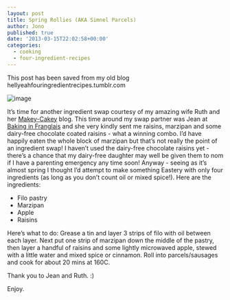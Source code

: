 ```yaml
---
layout: post
title: Spring Rollies (AKA Simnel Parcels)
author: Jono
published: true
date: '2013-03-15T22:02:58+00:00'
categories:
  - cooking
  - four-ingredient-recipes
---
```

  <p>This post has been saved from my old blog hellyeahfouringredientrecipes.tumblr.com</p>
<p><img alt="image" src="http://ellis.scot/uploads/2013/03/spring-rollies-aka-simnel-parcels.jpg"/></p>
<p>It&rsquo;s time for another ingredient swap courtesy of my amazing wife Ruth and her <a href="http://makey-cakey.blogspot.co.uk/2013/02/spring-surprise.html">Makey-Cakey</a> blog. This time around my swap partner was Jean at <a href="http://bakinginfranglais.blogspot.co.uk/">Baking in Franglais</a> and she very kindly sent me raisins, marzipan and some dairy-free chocolate coated raisins - what a winning combo. I&rsquo;d have happily eaten the whole block of marzipan but that&rsquo;s not really the point of an ingredient swap! I haven&rsquo;t used the dairy-free chocolate raisins yet - there&rsquo;s a chance that my dairy-free daughter may well be given them to nom if I have a parenting emergency any time soon! Anyway - seeing as it&rsquo;s almost spring I thought I&rsquo;d attempt to make something Eastery with only four ingredients (as long as you don&rsquo;t count oil or mixed spice!). Here are the ingredients:</p>
<ul><li><span>Filo pastry </span></li>
<li><span>Marzipan</span></li>
<li><span>Apple </span></li>
<li><span>Raisins</span></li>
</ul><p><span>Here&rsquo;s what to do: Grease a tin and layer 3 strips of filo with oil between each layer. Next put one strip of marzipan down the middle of the pastry, then layer a handful of raisins and some lightly microwaved apple, stewed with a little water and mixed spice or cinnamon. Roll into parcels/sausages and cook for about 20 mins at 160C. </span></p>
<p>Thank you to Jean and Ruth. :)</p>
<p>Enjoy.</p>
